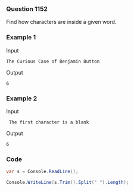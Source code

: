 ### Question 1152
Find how characters are inside a given word.

### Example 1
Input
```
The Curious Case of Benjamin Button
```
Output
```
6
```

### Example 2
Input
```
 The first character is a blank
```
Output
```
6
```

### Code
```c#
var s = Console.ReadLine();

Console.WriteLine(s.Trim().Split(" ").Length);

```
